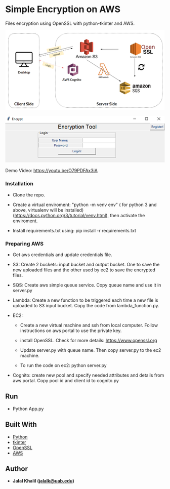 # Simple Encryption on AWS

Files encryption using OpenSSL with python-tkinter and AWS.

![alt text](/imgs/sys-diagram.PNG)

![alt text](/imgs/login.PNG)

Demo Video: https://youtu.be/O79PDFAx3iA

### Installation

- Clone the repo.

- Create a virtual enviroment: "python -m venv env" ( for python 3 and above, virtualenv will be installed) (https://docs.python.org/3/tutorial/venv.html), then activate the enviroment.

- Install requirements.txt using: pip install -r requirements.txt

### Preparing AWS

- Get aws credentials and update credentials file.

- S3: Create 2 buckets: input bucket and output bucket. One to save the new uploaded files and the other used by ec2 to save the encrypted files.

- SQS: Create aws simple queue service. Copy queue name and use it in server.py

- Lambda: Create a new function to be triggered each time a new file is uploaded to S3 input bucket. Copy the code from lambda_function.py.

- EC2: 
    - Create a new virtual machine and ssh from local computer. Follow instructions on aws portal to use the private key.

    - install OpenSSL. Check for more details: https://www.openssl.org

    - Update server.py with queue name. Then copy server.py to the ec2 machine.

    - To run the code on ec2: python server.py

- Cognito: create new pool and specify needed attributes and details from aws portal. Copy pool id and client id to cognito.py

## Run

- Python App.py

## Built With

* [Python](https://www.python.org/)
* [tkinter](https://docs.python.org/3/library/tkinter.html)
* [OpenSSL](https://www.openssl.org)
* [AWS](https://aws.amazon.com/)

## Author

* **Jalal Khalil (jalalk@uab.edu)**

